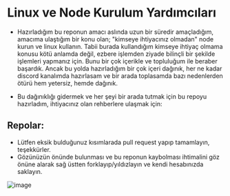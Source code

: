 
# Linux ve Node Kurulum Yardımcıları

 * Hazırladığım bu reponun amacı aslında uzun bir süredir amaçladığım, amacıma ulaştığım bir konu olan; "kimseye ihtiyacınız olmadan" node kurun ve linux kullanın. Tabii burada kullandığım kimseye ihtiyaç olmama konusu kötü anlamda değil, ezbere işlemden ziyade bilinçli bir şekilde işlemleri yapmanız için. Bunu bir çok içerikle ve topluluğum ile beraber başardık. Ancak bu yolda hazırladığım bir çok içeri dağınık, her ne kadar discord kanalımda hazırlasam ve bir arada toplasamda bazı nedenlerden ötürü hem yetersiz, hemde dağınık.

 * Bu dağınıklığı gidermek ve her şeyi bir arada tutmak için bu repoyu hazırladım, ihtiyacınız olan rehberlere ulaşmak için:

## Repolar:


 * Lütfen eksik bulduğunuz kısımlarada pull request yapıp tamamlayın, teşekkürler.
 * Gözünüzün önünde bulunması ve bu reponun kaybolması ihtimalini göz önüne alarak sağ üstten forklayıp/yıldızlayın ve kendi hesabınızda saklayın.


![image](https://user-images.githubusercontent.com/101149671/205657382-50ec629e-91e3-4f6f-9db7-afe978abe44d.png)
